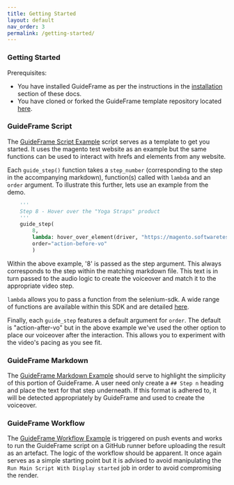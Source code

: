 ```yaml
---
title: Getting Started
layout: default
nav_order: 3
permalink: /getting-started/
---
```


### Getting Started

Prerequisites:
* You have installed GuideFrame as per the instructions in the [installation](/installation/) section of these docs.
* You have cloned or forked the GuideFrame template repository located [here](https://github.com/chipspeak/GuideFrame-Template).


### GuideFrame Script
The [GuideFrame Script Example](/guideframe-py-example/) script serves as a template to get you started. It uses the magento test website as an example but the same functions can be used to interact with hrefs and elements from any website. 

Each `guide_step()` function takes a `step_number` (corresponding to the step in the accompanying markdown), function(s) called with `lambda` and an `order` argument. To illustrate this further, lets use an example from the demo.

```python
    '''
    Step 8 - Hover over the "Yoga Straps" product
    '''
    guide_step(
        8,
        lambda: hover_over_element(driver, "https://magento.softwaretestingboard.com/set-of-sprite-yoga-straps.html")
        order="action-before-vo"
        )
```

Within the above example, '8' is passed as the step argument. This always corresponds to the step within the matching markdown file. This text is in turn passed to the audio logic to create the voiceover and match it to the appropriate video step.

`lambda` allows you to pass a function from the selenium-sdk. A wide range of functions are available within this SDK and are detailed [here](/selenium/).

Finally, each `guide_step` features a default argument for `order`. The default is "action-after-vo" but in the above example we've used the other option to place our voiceover after the interaction. This allows you to experiment with the video's pacing as you see fit.

### GuideFrame Markdown
The [GuideFrame Markdown Example](/guideframe-md-example/) should serve to highlight the simplicity of this portion of GuideFrame. A user need only create a `## Step n` heading and place the text for that step underneath. If this format is adhered to, it will be detected appropriately by GuideFrame and used to create the voiceover.

### GuideFrame Workflow
The [GuideFrame Workflow Example](/guideframe-action-example/) is triggered on push events and works to run the GuideFrame script on a GitHub runner before uploading the result as an artefact. The logic of the
workflow should be apparent. It once again serves as a simple starting point but it is advised to avoid manipulating the `Run Main Script With Display started` job in order to avoid compromising the render.